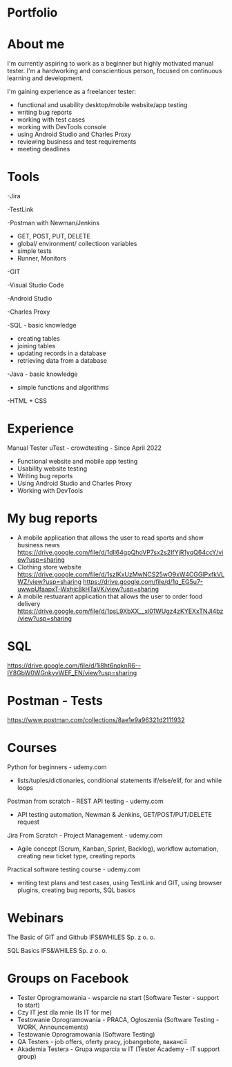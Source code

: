 # Portfolio
# About me
I'm currently aspiring to work as a beginner but highly motivated
manual tester. I'm a hardworking and conscientious person, focused on continuous
learning and development. 

I'm gaining experience as a freelancer tester:
- functional and usability desktop/mobile website/app testing
- writing bug reports
- working with test cases
- working with DevTools console
- using Android Studio and Charles Proxy
- reviewing business and test requirements
- meeting deadlines

# Tools
-Jira

-TestLink

-Postman with Newman/Jenkins
- GET, POST, PUT, DELETE
- global/ environment/ collectioon variables
- simple tests
- Runner, Monitors

-GIT 

-Visual Studio Code

-Android Studio

-Charles Proxy

-SQL - basic knowledge
- creating tables
- joining tables
- updating records in a database
- retrieving data from a database

-Java - basic knowledge
- simple functions and algorithms

-HTML + CSS

# Experience
Manual Tester
uTest - crowdtesting - Since April 2022
- Functional website and mobile app testing
- Usability website testing
- Writing bug reports
- Using Android Studio and Charles Proxy
- Working with DevTools
  
# My bug reports
* A mobile application that allows the user to read sports and show business news
https://drive.google.com/file/d/1dll64gpQhoVP7sx2s2IfYjR1yqQ64ccY/view?usp=sharing
* Clothing store website
https://drive.google.com/file/d/1szlKxUzMwNCS25wO9xW4CGGlPxfkVLWZ/view?usp=sharing
https://drive.google.com/file/d/1q_EG5u7-uwwpUfaapxT-Wxhjc8kHTaVK/view?usp=sharing
* A mobile restuarant application that allows the user to order food delivery
https://drive.google.com/file/d/1psL9XbXX__xl01WUgz4zKYEXxTNJl4bz/view?usp=sharing
# SQL
https://drive.google.com/file/d/1i8ht6nqknR6--IY8GbW0WGnkyvWEF_EN/view?usp=sharing
# Postman - Tests
https://www.postman.com/collections/8ae1e9a96321d2111932
# Courses
Python for beginners - udemy.com 
- lists/tuples/dictionaries, conditional statements if/else/elif, for and while loops 

Postman from scratch - REST API testing - udemy.com 
- API testing automation, Newman & Jenkins, GET/POST/PUT/DELETE request

Jira From Scratch - Project Management - udemy.com
- Agile concept (Scrum, Kanban, Sprint, Backlog), workflow automation, creating new
ticket type, creating reports

Practical software testing course - udemy.com 
- writing test plans and test cases, using TestLink and GIT, using browser plugins,
creating bug reports, SQL basics
# Webinars
The Basic of GIT and Github
IFS&WHILES Sp. z o. o. 

SQL Basics
IFS&WHILES Sp. z o. o.
# Groups on Facebook
- Tester Oprogramowania - wsparcie na start (Software Tester - support to start)
- Czy IT jest dla mnie (Is IT for me)
- Testowanie Oprogramowania - PRACA, Ogłoszenia (Software Testing - WORK, Announcements)
- Testowanie Oprogramowania (Software Testing)
- QA Testers - job offers, oferty pracy, jobangebote, вакансії
- Akademia Testera - Grupa wsparcia w IT (Tester Academy - IT support group)
